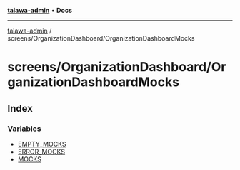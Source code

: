 [**talawa-admin**](../../../README.md) • **Docs**

***

[talawa-admin](../../../modules.md) / screens/OrganizationDashboard/OrganizationDashboardMocks

# screens/OrganizationDashboard/OrganizationDashboardMocks

## Index

### Variables

- [EMPTY\_MOCKS](variables/EMPTY_MOCKS.md)
- [ERROR\_MOCKS](variables/ERROR_MOCKS.md)
- [MOCKS](variables/MOCKS.md)
